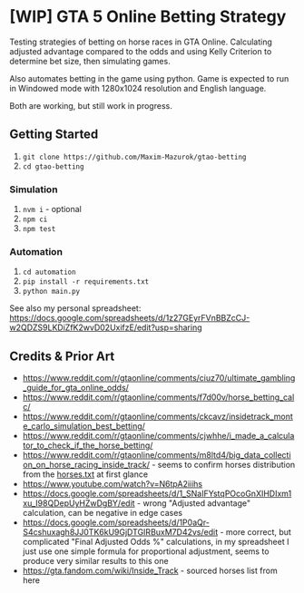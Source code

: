 # [WIP] GTA 5 Online Betting Strategy

Testing strategies of betting on horse races in GTA Online. Calculating adjusted advantage compared to the odds and using Kelly Criterion to determine bet size, then simulating games.

Also automates betting in the game using python. Game is expected to run in Windowed mode with 1280x1024 resolution and English language.

Both are working, but still work in progress.

## Getting Started

1. `git clone https://github.com/Maxim-Mazurok/gtao-betting`
1. `cd gtao-betting`

### Simulation

1. `nvm i` - optional
1. `npm ci`
1. `npm test`

### Automation

1. `cd automation`
1. `pip install -r requirements.txt`
1. `python main.py`

See also my personal spreadsheet: https://docs.google.com/spreadsheets/d/1z27GEyrFVnBBZcCJ-w2QDZS9LKDiZfK2wvD02UxifzE/edit?usp=sharing

## Credits & Prior Art

- https://www.reddit.com/r/gtaonline/comments/ciuz70/ultimate_gambling_guide_for_gta_online_odds/
- https://www.reddit.com/r/gtaonline/comments/f7d00v/horse_betting_calc/
- https://www.reddit.com/r/gtaonline/comments/ckcavz/insidetrack_monte_carlo_simulation_best_betting/
- https://www.reddit.com/r/gtaonline/comments/cjwhhe/i_made_a_calculator_to_check_if_the_horse_betting/
- https://www.reddit.com/r/gtaonline/comments/m8ltd4/big_data_collection_on_horse_racing_inside_track/ - seems to confirm horses distribution from the [horses.txt](./horses.txt) at first glance
- https://www.youtube.com/watch?v=N6tpA2iiihs
- https://docs.google.com/spreadsheets/d/1_SNaIFYstqPOcoGnXIHDIxm1xu_I98QDepUyHZwDgBY/edit - wrong "Adjusted advantage" calculation, can be negative in edge cases
- https://docs.google.com/spreadsheets/d/1P0aQr-S4cshuxagh8JJ0TK6kU9GjDTGIRBuxM7D42vs/edit - more correct, but complicated "Final Adjusted Odds %" calculations, in my spreadsheet I just use one simple formula for proportional adjustment, seems to produce very similar results to this one
- https://gta.fandom.com/wiki/Inside_Track - sourced horses list from here
